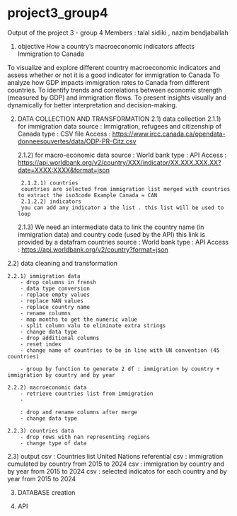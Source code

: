 # project3_group4
Output of the project 3 - group 4 
Members : talal sidiki , nazim bendjaballah


1) objective
How a country’s macroeconomic indicators affects Immigration to Canada

To visualize and explore different country macroeconomic indicators and assess whether or not it is a good indicator for immigration to Canada
To analyze how GDP impacts immigration rates to Canada from different countries.
To identify trends and correlations between economic strength (measured by GDP) and immigration flows.
To present insights visually and dynamically for better interpretation and decision-making.

2) DATA COLLECTION AND TRANSFORMATION
2.1) data collection
    2.1.1) for immigration data 
        source : Immigration, refugees and citizenship of Canada
        type : CSV file
        Access : https://www.ircc.canada.ca/opendata-donneesouvertes/data/ODP-PR-Citz.csv

    2.1.2) for macro-economic data 
        source : World bank
        type : API
        Access : https://api.worldbank.org/v2/country/XXX/indicator/XX.XXX.XXX.XX?date=XXXX:XXXX&format=json

        2.1.2.1) countries
        countries are selected from immigration list merged with countries to extract the iso3code Example Canada = CAN
        2.1.2.2) indicators
        you can add any indicator a the list . this list will be used to loop

    2.1.3) We need an intermediate data to link the country name (in immigration data) and country code (used by the API)
        this link is provided by a datafram countries 
        source : World bank
        type : API
        Access : https://api.worldbank.org/v2/country?format=json


2.2) data cleaning and transformation



    2.2.1) immigration data
        - drop columns in frensh
        - data type conversion
        - replace empty values
        - replace NAN values
        - replace country name
        - rename columns
        - map months to get the numeric value
        - split column valu to eliminate extra strings
        - change data type
        - drop additional columns
        - reset index
        - change name of countries to be in line with UN convention (45 countries)

        - group by function to generate 2 df : immigration by country + immigration by country and by year

    2.2.2) macroeconomic data
        - retrieve countries list from immigration
        - 

        : drop and rename columns after merge
        - change data type

    2.2.3) countries data
        - drop rows with nan representing regions
        - change type of data

2.3) output
    csv : Countries list United Nations referential 
    csv : immigration cumulated by country from 2015 to 2024
    csv : immigration by country and by year from 2015 to 2024
    csv : selected indicatos for each country and by year from 2015 to 2024


3) DATABASE creation


4) API 